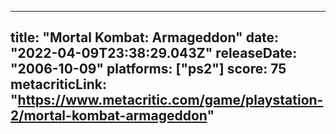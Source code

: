 
---
title: "Mortal Kombat: Armageddon"
date: "2022-04-09T23:38:29.043Z"
releaseDate: "2006-10-09"
platforms: ["ps2"]
score: 75
metacriticLink: "https://www.metacritic.com/game/playstation-2/mortal-kombat-armageddon"
---
